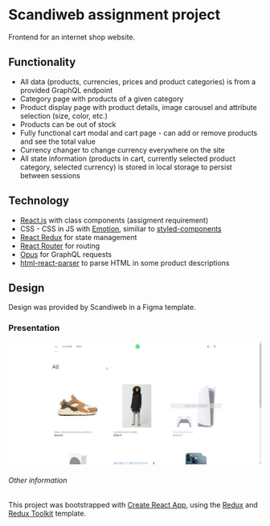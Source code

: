 # Scandiweb assignment project

Frontend for an internet shop website.

## Functionality

- All data (products, currencies, prices and product categories) is from a provided GraphQL endpoint
- Category page with products of a given category
- Product display page with product details, image carousel and attribute selection (size, color, etc.)
- Products can be out of stock
- Fully functional cart modal and cart page - can add or remove products and see the total value
- Currency changer to change currency everywhere on the site
- All state information (products in cart, currently selected product category, selected currency) is stored in local
  storage to persist between sessions

## Technology

- [React.js](https://reactjs.org/) with class components (assigment requirement)
- CSS - CSS in JS with [Emotion](https://emotion.sh/), similiar to [styled-components](https://styled-components.com/) 
- [React Redux](https://react-redux.js.org/) for state management
- [React Router](https://reactrouter.com/) for routing
- [Opus](https://www.npmjs.com/package/@tilework/opus) for GraphQL requests
- [html-react-parser](https://www.npmjs.com/package/html-react-parser) to parse HTML in some product descriptions

## Design

Design was provided by Scandiweb in a Figma template.

### Presentation

![project gif](project_presentation.gif)

###### Other information

This project was bootstrapped with [Create React App](https://github.com/facebook/create-react-app), using the [Redux](https://redux.js.org/) and [Redux Toolkit](https://redux-toolkit.js.org/) template.



